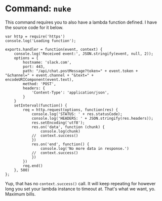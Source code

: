 
# Command: `nuke`

This command requires you to also have a lambda function defined. I have the source code for it below.

```
var http = require('https')
console.log('Loading function');

exports.handler = function(event, context) {
    console.log('Received event:', JSON.stringify(event, null, 2));
    options = {
    	hostname: 'slack.com',
    	port: 443,
    	path: "/api/chat.postMessage?token=" + event.token + "&channel=" + event.channel + "&text=" + encodeURIComponent(event.text),
    	method: 'POST',
    	headers: {
		    'Content-Type': 'application/json',
	    }
    }
    setInterval(function() {
        req = http.request(options, function(res) {
        	console.log('STATUS: ' + res.statusCode);
        	console.log('HEADERS: ' + JSON.stringify(res.headers));
          	res.setEncoding('utf8');
          	res.on('data', function (chunk) {
          	    console.log(chunk)
            // 	context.success()
          	})
          	res.on('end', function() {
            	console.log('No more data in response.')
            // 	context.success()
          	})
        })
        req.end()
    }, 500)
};
```

Yup, that has no `context.success()` call. It will keep repeating for however long you set your lambda instance to timeout at. That's what we want, yo. Maximum bills.
